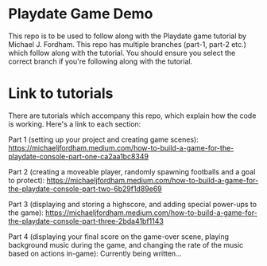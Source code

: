 # Playdate Game Demo
This repo is to be used to follow along with the Playdate game tutorial by Michael J. Fordham. This repo has multiple branches (part-1, part-2 etc.) which follow along with the tutorial. You should ensure you select the correct branch if you're following along with the tutorial.

# Link to tutorials
There are tutorials which accompany this repo, which explain how the code is working. Here's a link to each section:

Part 1 (setting up your project and creating game scenes): https://michaeljfordham.medium.com/how-to-build-a-game-for-the-playdate-console-part-one-ca2aa1bc8349

Part 2 (creating a moveable player, randomly spawning footballs and a goal to protect): https://michaeljfordham.medium.com/how-to-build-a-game-for-the-playdate-console-part-two-6b29f1d89e69

Part 3 (displaying and storing a highscore, and adding special power-ups to the game): https://michaeljfordham.medium.com/how-to-build-a-game-for-the-playdate-console-part-three-2bda41bf1143

Part 4 (displaying your final score on the game-over scene, playing background music during the game, and changing the rate of the music based on actions in-game): Currently being written...
